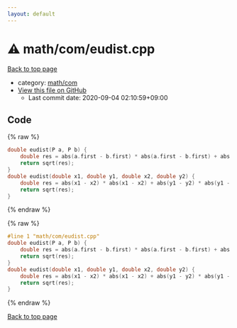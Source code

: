 ```yaml
---
layout: default
---
```


<!-- mathjax config similar to math.stackexchange -->
<script type="text/javascript" async
  src="https://cdnjs.cloudflare.com/ajax/libs/mathjax/2.7.5/MathJax.js?config=TeX-MML-AM_CHTML">
</script>
<script type="text/x-mathjax-config">
  MathJax.Hub.Config({
    TeX: { equationNumbers: { autoNumber: "AMS" }},
    tex2jax: {
      inlineMath: [ ['$','$'] ],
      processEscapes: true
    },
    "HTML-CSS": { matchFontHeight: false },
    displayAlign: "left",
    displayIndent: "2em"
  });
</script>

<script type="text/javascript" src="https://cdnjs.cloudflare.com/ajax/libs/jquery/3.4.1/jquery.min.js"></script>
<script src="https://cdn.jsdelivr.net/npm/jquery-balloon-js@1.1.2/jquery.balloon.min.js" integrity="sha256-ZEYs9VrgAeNuPvs15E39OsyOJaIkXEEt10fzxJ20+2I=" crossorigin="anonymous"></script>
<script type="text/javascript" src="../../../assets/js/copy-button.js"></script>
<link rel="stylesheet" href="../../../assets/css/copy-button.css" />


# :warning: math/com/eudist.cpp

<a href="../../../index.html">Back to top page</a>

* category: <a href="../../../index.html#4893ec184ea00eb4228bfff1fec57eae">math/com</a>
* <a href="{{ site.github.repository_url }}/blob/master/math/com/eudist.cpp">View this file on GitHub</a>
    - Last commit date: 2020-09-04 02:10:59+09:00




## Code

<a id="unbundled"></a>
{% raw %}
```cpp
double eudist(P a, P b) {
	double res = abs(a.first - b.first) * abs(a.first - b.first) + abs(a.second - b.second) * abs(a.second - b.second);
	return sqrt(res);
}
double eudist(double x1, double y1, double x2, double y2) {
	double res = abs(x1 - x2) * abs(x1 - x2) + abs(y1 - y2) * abs(y1 - y2);
	return sqrt(res);
}
```
{% endraw %}

<a id="bundled"></a>
{% raw %}
```cpp
#line 1 "math/com/eudist.cpp"
double eudist(P a, P b) {
	double res = abs(a.first - b.first) * abs(a.first - b.first) + abs(a.second - b.second) * abs(a.second - b.second);
	return sqrt(res);
}
double eudist(double x1, double y1, double x2, double y2) {
	double res = abs(x1 - x2) * abs(x1 - x2) + abs(y1 - y2) * abs(y1 - y2);
	return sqrt(res);
}

```
{% endraw %}

<a href="../../../index.html">Back to top page</a>

